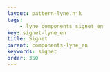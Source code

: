 ```yaml
---
layout: pattern-lyne.njk
tags: 
    - lyne_components_signet_en
key: signet-lyne_en
title: Signet
parent: components-lyne_en
keywords: signet
order: 350
---
```

